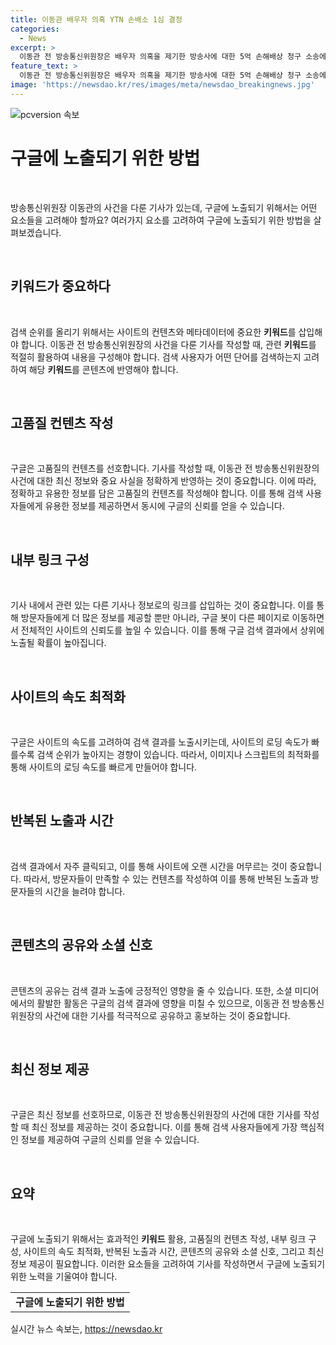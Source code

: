 ```yaml
---
title: 이동관 배우자 의혹 YTN 손배소 1심 결정
categories:
  - News
excerpt: >
  이동관 전 방송통신위원장은 배우자 의혹을 제기한 방송사에 대한 5억 손해배상 청구 소송에서 1심에서 패소했다. 서울중앙지법은 원고의 손해배상 청구를 기각한 판결을 내렸으며, YTN은 이전 위원장의 배우자 의혹을 보도한 것에 대해 악의적인 주장이라고 주장하고 YTN 관계자들을 고소했다.
feature_text: >
  이동관 전 방송통신위원장은 배우자 의혹을 제기한 방송사에 대한 5억 손해배상 청구 소송에서 1심에서 패소했다. 서울중앙지법은 원고의 손해배상 청구를 기각한 판결을 내렸으며, YTN은 이전 위원장의 배우자 의혹을 보도한 것에 대해 악의적인 주장이라고 주장하고 YTN 관계자들을 고소했다.
image: 'https://newsdao.kr/res/images/meta/newsdao_breakingnews.jpg'
---
```


<p><img src="https://newsdao.kr/res/images/meta/newsdao_breakingnews.jpg" alt="pcversion 속보" /></p>

<h1 data-ke-size="size26">구글에 노출되기 위한 방법</h1>

<p data-ke-size="size16">&nbsp;</p>

<p>방송통신위원장 이동관의 사건을 다룬 기사가 있는데, 구글에 노출되기 위해서는 어떤 요소들을 고려해야 할까요? 여러가지 요소를 고려하여 구글에 노출되기 위한 방법을 살펴보겠습니다.</p>

<p data-ke-size="size16">&nbsp;</p>

<h2 data-ke-size="size26">키워드가 중요하다</h2>

<p data-ke-size="size16">&nbsp;</p>

<p>검색 순위를 올리기 위해서는 사이트의 컨텐츠와 메타데이터에 중요한 <b>키워드</b>를 삽입해야 합니다. 이동관 전 방송통신위원장의 사건을 다룬 기사를 작성할 때, 관련 <b>키워드</b>를 적절히 활용하여 내용을 구성해야 합니다. 검색 사용자가 어떤 단어를 검색하는지 고려하여 해당 <b>키워드</b>를 콘텐츠에 반영해야 합니다.</p>

<p data-ke-size="size16">&nbsp;</p>

<h2 data-ke-size="size26">고품질 컨텐츠 작성</h2>

<p data-ke-size="size16">&nbsp;</p>

<p>구글은 고품질의 컨텐츠를 선호합니다. 기사를 작성할 때, 이동관 전 방송통신위원장의 사건에 대한 최신 정보와 중요 사실을 정확하게 반영하는 것이 중요합니다. 이에 따라, 정확하고 유용한 정보를 담은 고품질의 컨텐츠를 작성해야 합니다. 이를 통해 검색 사용자들에게 유용한 정보를 제공하면서 동시에 구글의 신뢰를 얻을 수 있습니다.</p>

<p data-ke-size="size16">&nbsp;</p>

<h2 data-ke-size="size26">내부 링크 구성</h2>

<p data-ke-size="size16">&nbsp;</p>

<p>기사 내에서 관련 있는 다른 기사나 정보로의 링크를 삽입하는 것이 중요합니다. 이를 통해 방문자들에게 더 많은 정보를 제공할 뿐만 아니라, 구글 봇이 다른 페이지로 이동하면서 전체적인 사이트의 신뢰도를 높일 수 있습니다. 이를 통해 구글 검색 결과에서 상위에 노출될 확률이 높아집니다.</p>

<p data-ke-size="size16">&nbsp;</p>

<h2 data-ke-size="size26">사이트의 속도 최적화</h2>

<p data-ke-size="size16">&nbsp;</p>

<p>구글은 사이트의 속도를 고려하여 검색 결과를 노출시키는데, 사이트의 로딩 속도가 빠를수록 검색 순위가 높아지는 경향이 있습니다. 따라서, 이미지나 스크립트의 최적화를 통해 사이트의 로딩 속도를 빠르게 만들어야 합니다.</p>

<p data-ke-size="size16">&nbsp;</p>

<h2 data-ke-size="size26">반복된 노출과 시간</h2>

<p data-ke-size="size16">&nbsp;</p>

<p>검색 결과에서 자주 클릭되고, 이를 통해 사이트에 오랜 시간을 머무르는 것이 중요합니다. 따라서, 방문자들이 만족할 수 있는 컨텐츠를 작성하여 이를 통해 반복된 노출과 방문자들의 시간을 늘려야 합니다.</p>

<p data-ke-size="size16">&nbsp;</p>

<h2 data-ke-size="size26">콘텐츠의 공유와 소셜 신호</h2>

<p data-ke-size="size16">&nbsp;</p>

<p>콘텐츠의 공유는 검색 결과 노출에 긍정적인 영향을 줄 수 있습니다. 또한, 소셜 미디어에서의 활발한 활동은 구글의 검색 결과에 영향을 미칠 수 있으므로, 이동관 전 방송통신위원장의 사건에 대한 기사를 적극적으로 공유하고 홍보하는 것이 중요합니다.</p>

<p data-ke-size="size16">&nbsp;</p>

<h2 data-ke-size="size26">최신 정보 제공</h2>

<p data-ke-size="size16">&nbsp;</p>

<p>구글은 최신 정보를 선호하므로, 이동관 전 방송통신위원장의 사건에 대한 기사를 작성할 때 최신 정보를 제공하는 것이 중요합니다. 이를 통해 검색 사용자들에게 가장 핵심적인 정보를 제공하여 구글의 신뢰를 얻을 수 있습니다.</p>

<p data-ke-size="size16">&nbsp;</p>

<h2 data-ke-size="size26">요약</h2>

<p data-ke-size="size16">&nbsp;</p>

<p>구글에 노출되기 위해서는 효과적인 <b>키워드</b> 활용, 고품질의 컨텐츠 작성, 내부 링크 구성, 사이트의 속도 최적화, 반복된 노출과 시간, 콘텐츠의 공유와 소셜 신호, 그리고 최신 정보 제공이 필요합니다. 이러한 요소들을 고려하여 기사를 작성하면서 구글에 노출되기 위한 노력을 기울여야 합니다.</p>

<table>
  <tbody>
    <tr>
      <td style="text-align: center; height: 17px;">
        <b>구글에 노출되기 위한 방법</b>
      </td>
    </tr>
  </tbody>
</table>
실시간 뉴스 속보는, <a href="https://newsdao.kr" rel="dofollow">https://newsdao.kr</a>


